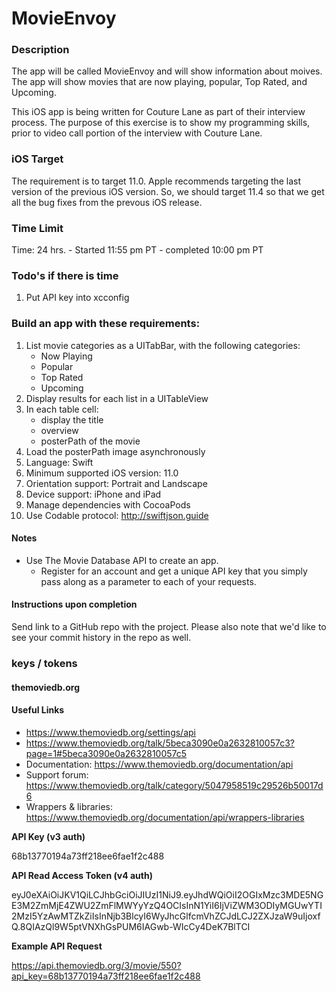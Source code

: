 # MovieEnvoy

### Description
The app will be called MovieEnvoy and will show information about moives.  The app will show movies that are now playing, popular, Top Rated, and Upcoming.

This iOS app is being written for Couture Lane as part of their interview process. The purpose of this exercise is to show my programming skills, prior to video call portion of the interview with Couture Lane.  

### iOS Target
The requirement is to target 11.0.  Apple recommends targeting the last version of the previous iOS version.  So, we should target 11.4 so that we get all the bug fixes from the prevous iOS release.

### Time Limit
Time: 24 hrs. - Started 11:55 pm PT - completed 10:00 pm PT

### Todo's if there is time
1.  Put API key into xcconfig


### Build an app with these requirements: 
1.  List movie categories as a UITabBar, with the following categories:
    * Now Playing
    * Popular
    * Top Rated
    * Upcoming
1.  Display results for each list in a UITableView
1.  In each table cell:
	*  display the title
	*  overview
	*  posterPath of the movie
1.  Load the posterPath image asynchronously
1.  Language: Swift
1.  Minimum supported iOS version: 11.0
1.  Orientation support: Portrait and Landscape
1.  Device support: iPhone and iPad
1.  Manage dependencies with CocoaPods
1.  Use Codable protocol: http://swiftjson.guide

#### Notes
-  Use The Movie Database API to create an app. 
	- Register for an account and get a unique API key that you simply pass along as a parameter to each of your requests. 

#### Instructions upon completion
Send link to a GitHub repo with the project. Please also note that we'd like to see your commit history in the repo as well. 

### keys / tokens

#### themoviedb.org

#### Useful Links

*  https://www.themoviedb.org/settings/api
*  https://www.themoviedb.org/talk/5beca3090e0a2632810057c3?page=1#5beca3090e0a2632810057c5
*  Documentation: https://www.themoviedb.org/documentation/api
*  Support forum: https://www.themoviedb.org/talk/category/5047958519c29526b50017d6
* Wrappers & libraries: https://www.themoviedb.org/documentation/api/wrappers-libraries

**API Key (v3 auth)**

68b13770194a73ff218ee6fae1f2c488

**API Read Access Token (v4 auth)**

eyJ0eXAiOiJKV1QiLCJhbGciOiJIUzI1NiJ9.eyJhdWQiOiI2OGIxMzc3MDE5NGE3M2ZmMjE4ZWU2ZmFlMWYyYzQ4OCIsInN1YiI6IjViZWM3ODIyMGUwYTI2MzI5YzAwMTZkZiIsInNjb3BlcyI6WyJhcGlfcmVhZCJdLCJ2ZXJzaW9uIjoxfQ.8QIAzQl9W5ptVNXhGsPUM6IAGwb-WIcCy4DeK7BlTCI

**Example API Request**

https://api.themoviedb.org/3/movie/550?api_key=68b13770194a73ff218ee6fae1f2c488

